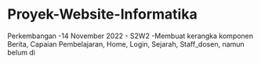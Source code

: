 # Proyek-Website-Informatika

Perkembangan
-14 November 2022 - S2W2
  -Membuat kerangka komponen Berita, Capaian Pembelajaran, Home, Login, Sejarah, Staff_dosen, namun belum di 
